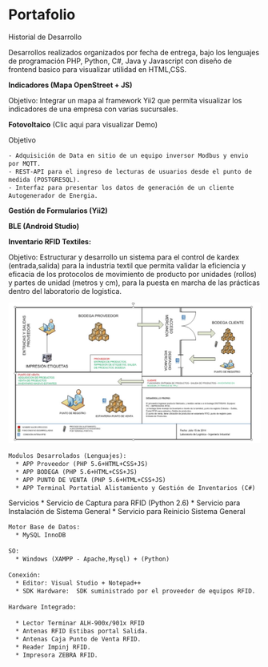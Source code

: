 # Portafolio
Historial de Desarrollo

Desarrollos realizados organizados por fecha de entrega, bajo los lenguajes de programación PHP, Python, C#, Java y Javascript con diseño de frontend basico para visualizar utilidad en HTML,CSS.

**Indicadores (Mapa OpenStreet + JS)**

Objetivo:  Integrar un mapa al framework Yii2 que permita visualizar los indicadores de una empresa con varias sucursales.



**Fotovoltaico** (Clic aqui para visualizar Demo)

Objetivo

	- Adquisición de Data en sitio de un equipo inversor Modbus y envio por MQTT.
	- REST-API para el ingreso de lecturas de usuarios desde el punto de medida (POSTGRESQL).
	- Interfaz para presentar los datos de generación de un cliente Autogenerador de Energia.
	


**Gestión de Formularios (Yii2)**




**BLE (Android Studio)**




**Inventario RFID Textiles:**
  
  Objetivo:  Estructurar y desarrollo un sistema para el control de kardex (entrada,salida) para la industria textil que permita validar la eficiencia y eficacia de los protocolos de movimiento de producto por unidades (rollos) y partes de unidad (metros y cm), para la puesta en marcha de las prácticas dentro del laboratorio de logistica.

![ArquitecturaMacro](https://github.com/anaid2016/Portafolio/blob/main/Logistica%20de%20Productos%20-%20RFID%20(PHP+MySQL+HTML+Python%20+%20C%23)/imagenes/macroproceso.jpg?raw=true)


    Modulos Desarrolados (Lenguajes):
      * APP Proveedor (PHP 5.6+HTML+CSS+JS)
      * APP BODEGA (PHP 5.6+HTML+CSS+JS)
      * APP PUNTO DE VENTA (PHP 5.6+HTML+CSS+JS)
      * APP Terminal Portatial Alistamiento y Gestión de Inventarios (C#)
      
      
   Servicios
      * Servicio de Captura para RFID (Python 2.6)
      * Servicio para Instalación de Sistema General
      * Servicio para Reinicio Sistema General      
      
    Motor Base de Datos: 
      * MySQL InnoDB
      
    SO:
      * Windows (XAMPP - Apache,Mysql) + (Python)
    
    Conexión: 
      * Editor: Visual Studio + Notepad++
      * SDK Hardware:  SDK suministrado por el proveedor de equipos RFID.
    
    Hardware Integrado:
    
      * Lector Terminar ALH-900x/901x RFID 
      * Antenas RFID Estibas portal Salida.
      * Antenas Caja Punto de Venta RFID.
      * Reader Impinj RFID.
      * Impresora ZEBRA RFID.   




























